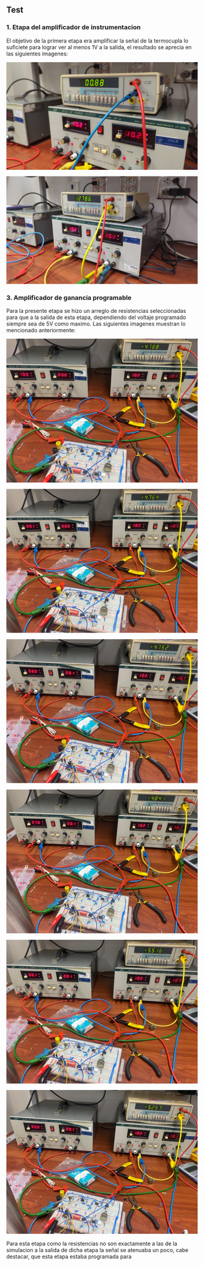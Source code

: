 ## Test

### 1. Etapa del amplificador de instrumentacion
El objetivo de la primera etapa era amplificar la señal de la termocupla lo suficiete para lograr ver al menos 1V a la salida, el resultado se aprecia en las siguientes imagenes:

![Vin](AmpInstruin.jpg)

![Vout](AmpInstruout.jpg)

### 3. Amplificador de ganancia programable
Para la presente etapa se hizo un arreglo de resistencias seleccionadas para que a la salida de esta etapa, dependiendo del voltaje programado siempre sea de 5V como maximo. Las siguientes imagenes muestran lo mencionado anteriormente:

![10V](10V.jpg)

![9v](9V.jpg)

![8v](8V.jpg)

![7v](7V.jpg)

![6v](6V.jpg)

![5v](5V.jpg)

Para esta etapa como la resistencias no son exactamente a las de la simulacion a la salida de dicha etapa la señal se atenuaba un poco, cabe destacar, que esta etapa estaba programada para 
